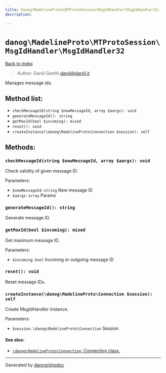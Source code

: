 ```yaml
---
title: danog\MadelineProto\MTProtoSession\MsgIdHandler\MsgIdHandler32: Manages message ids.
description: 

---
```

# `danog\MadelineProto\MTProtoSession\MsgIdHandler\MsgIdHandler32`
[Back to index](../../../../index.md)

> Author: Daniil Gentili <daniil@daniil.it>  
  

Manages message ids.  




## Method list:
* `checkMessageId(string $newMessageId, array $aargs): void`
* `generateMessageId(): string`
* `getMaxId(bool $incoming): mixed`
* `reset(): void`
* `createInstance(\danog\MadelineProto\Connection $session): self`

## Methods:
### `checkMessageId(string $newMessageId, array $aargs): void`

Check validity of given message ID.


Parameters:
* `$newMessageId`: `string` New message ID  
* `$aargs`: `array` Params  



### `generateMessageId(): string`

Generate message ID.



### `getMaxId(bool $incoming): mixed`

Get maximum message ID.


Parameters:
* `$incoming`: `bool` Incoming or outgoing message ID  



### `reset(): void`

Reset message IDs.



### `createInstance(\danog\MadelineProto\Connection $session): self`

Create MsgIdHandler instance.


Parameters:
* `$session`: `\danog\MadelineProto\Connection` Session  


#### See also: 
* [`\danog\MadelineProto\Connection`: Connection class.](../Connection.md)




---
Generated by [danog/phpdoc](https://phpdoc.daniil.it)

